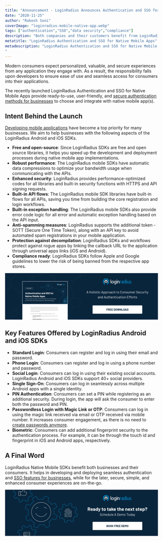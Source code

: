 ```yaml
---
title: "Announcement - LoginRadius Announces Authentication and SSO for Native Mobile Apps"
date: "2020-11-25"
author: "Rakesh Soni"
coverImage: "loginradius-mobile-native-app.webp"
tags: ["authentication","SSO","data security","compliance"]
description: "Both companies and their customers benefit from LoginRadius Native Mobile SDKs. It allows companies to build and deploy seamless authentication and SSO functionality, while stable, easy and improved customer experiences are on-the-go for later."
metatitle: "LoginRadius Authentication and SSO for Native Mobile Apps"
metadescription: "LoginRadius Authentication and SSO for Native Mobile Apps provide enterprise authentication methods that are ready to use, user-friendly, and reliable.
"
---
```



Modern consumers expect personalized, valuable, and secure experiences from any application they engage with. As a result, the responsibility falls upon developers to ensure ease of use and seamless access for consumers into their applications. 

The recently launched LoginRadius Authentication and SSO for Native Mobile Apps provide ready-to-use, user-friendly, and [secure authentication methods for businesses](https://www.loginradius.com/multi-factor-authentication/) to choose and integrate with native mobile app(s). 


## Intent Behind the Launch

[Developing mobile applications](https://www.loginradius.com/mobile/) have become a top priority for many businesses. We aim to help businesses with the following aspects of the LoginRadius Android and iOS SDKs.



*   **Free and open-source**: Since LoginRadius SDKs are free and open source libraries, it helps you speed up the development and deployment processes during native mobile app implementations. 
*   **Robust performance**: The LoginRadius mobile SDKs have automatic data compressions to optimize your bandwidth usage when communicating with the APIs.
*   **Enhanced security**: LoginRadius provides performance-optimized codes for all libraries and built-in security functions with HTTPS and API signing requests.
*   **Built-in API flows**: The LoginRadius mobile SDK libraries have built-in flows for all APIs, saving you time from building the core registration and login workflows. 
*   **Built-in exception handling**: The LoginRadius mobile SDKs also provide error code logic for all error and automatic exception handling based on the API input.
*   **Anti-spamming measures**: LoginRadius supports the additional token - SOTT (Secure One Time Token), along with an API key to avoid automated spam registrations in your mobile application.
*   **Protection against decompilation**: LoginRadius SDKs and workflows protect against rogue apps by linking the callback URL to the application through universal apps links (iOS and Android).
*   **Compliance ready**: LoginRadius SDKs follow Apple and Google guidelines to lower the risk of being banned from the respective app stores. 



[![loginradius-native-mobile-apps-datasheet](loginradius-native-mobile-apps-datasheet.webp)](https://www.loginradius.com/resource/authentication-sso-native-mobile-apps-datasheet)


## Key Features Offered by LoginRadius Android and iOS SDKs



*   **Standard Login**: Consumers can register and log in using their email and password. 
*   **Phone Login**: Consumers can register and log in using a phone number and password. 
*   **Social Login**: Consumers can log in using their existing social accounts. LoginRadius Android and iOS SDKs support 40+ social providers.
*   **Single Sign-On**: Consumers can log in seamlessly across multiple Android apps with a single identity.
*   **PIN Authentication**: Consumers can set a PIN while registering as an additional security. During login, the app will ask the consumer to enter both the password and PIN. 
*   **Passwordless Login with Magic Link or OTP**: Consumers can log in using the magic link received via email or OTP received via mobile number. It increases consumer engagement, as there is no need to [create passwords anymore](https://www.loginradius.com/blog/identity/2020/10/loginradius-launches-passwordless-login-with-magic-link-or-otp/). 
*   **Biometric**: Consumers can add additional fingerprint security to the authentication process. For example, it can be through the touch id and fingerprint in iOS and Android apps, respectively.


## A Final Word

LoginRadius Native Mobile SDKs benefit both businesses and their consumers. It helps in developing and deploying seamless authentication and [SSO features for businesses](https://www.loginradius.com/single-sign-on/), while for the later, secure, simple, and enhanced consumer experiences are on-the-go. 

[![Book-a-demo-loginradius](../../assets/book-a-demo-loginradius.webp)](https://www.loginradius.com/contact-us?utm_source=blog&utm_medium=web&utm_campaign=authentication-sso-native-mobile-apps)


